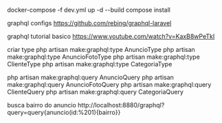 docker-compose -f dev.yml up -d --build
compose install

graphql configs
https://github.com/rebing/graphql-laravel

graphql tutorial basico
https://www.youtube.com/watch?v=KaxB8wPeTkI

criar type
php artisan make:graphql:type AnuncioType
php artisan make:graphql:type AnuncioFotoType
php artisan make:graphql:type ClienteType
php artisan make:graphql:type CategoriaType

php artisan make:graphql:query AnuncioQuery
php artisan make:graphql:query AnuncioFotoQuery
php artisan make:graphql:query ClienteQuery
php artisan make:graphql:query CategoriaQuery


busca bairro do anuncio
http://localhost:8880/graphql?query=query{anuncio(id:%201){bairro}}


